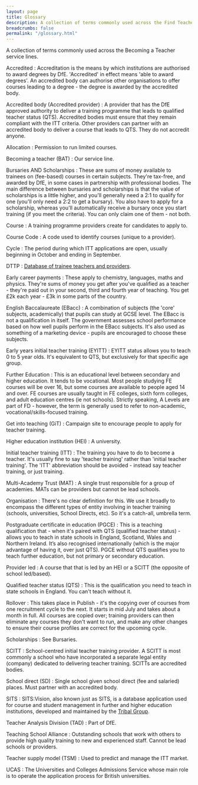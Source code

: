 ```yaml
---
layout: page
title: Glossary
description: A collection of terms commonly used across the Find Teacher Training Service.
breadcrumbs: false
permalink: "/glossary.html"
---
```


A collection of terms commonly used across the Becoming a Teacher service lines.

Accredited
: Accreditation is the means by which institutions are authorised to award degrees by DfE. 'Accredited' in effect means 'able to award degrees'. An accredited body can authorise other organisations to offer courses leading to a degree - the degree is awarded by the accredited body.

Accredited body (Accredited provider)
: A provider that has the DfE approved authority to deliver a training programme that leads to qualified teacher status (QTS). Accredited bodies must ensure that they remain compliant with the ITT criteria. Other providers can partner with an accredited body to deliver a course that leads to QTS. They do not accredit anyone.

Allocation
: Permission to run limited courses.

Becoming a teacher (BAT)
: Our service line.

Bursaries AND Scholarships
: These are sums of money available to trainees on (fee-based) courses in certain subjects. They're tax-free, and awarded by DfE, in some cases in partnership with professional bodies. The main difference between bursaries and scholarships is that the value of scholarships is a little higher, and you'll generally need a 2:1 to qualify for one (you'll only need a 2:2 to get a bursary). You also have to apply for a scholarship, whereas you'll automatically receive a bursary once you start training (if you meet the criteria). You can only claim one of them - not both.

Course
: A training programme providers create for candidates to apply to.

Course Code
: A code used to identify courses (unique to a provider).

Cycle
: The period during which ITT applications are open, usually beginning in October and ending in September.

DTTP
: [Database of trainee teachers and providers](https://www.gov.uk/guidance/database-of-trainee-teachers-and-providers-dttp).

Early career payments
: These apply to chemistry, languages, maths and physics. They're sums of money you get after you've qualified as a teacher - they're paid out in your second, third and fourth year of teaching. You get £2k each year - £3k in some parts of the country.

English Baccalaureate (EBacc)
: A combination of subjects (the 'core' subjects, academically) that pupils can study at GCSE level. The EBacc is not a qualification in itself. The government assesses school performance based on how well pupils perform in the EBacc subjects. It's also used as something of a marketing device - pupils are encouraged to choose these subjects.

Early years initial teacher training (EYITT)
: EYITT status allows you to teach 0 to 5 year olds. It's equivalent to QTS, but exclusively for that specific age group.

Further Education
: This is an educational level between secondary and higher education. It tends to be vocational. Most people studying FE courses will be over 16, but some courses are available to people aged 14 and over. FE courses are usually taught in FE colleges, sixth form colleges, and adult education centres (ie not schools). Strictly speaking, A Levels are part of FD - however, the term is generally used to refer to non-academic, vocational/skills-focused training.

Get into teaching (GiT)
: Campaign site to encourage people to apply for teacher training.

Higher education institution (HEI)
: A university.

Initial teacher training (ITT)
: The training you have to do to become a teacher. It's usually fine to say 'teacher training' rather than 'initial teacher training'. The 'ITT' abbreviation should be avoided - instead say teacher training, or just training.

Multi-Academy Trust (MAT)
: A single trust responsible for a group of academies. MATs can be providers but cannot be lead schools.

Organisation
: There's no clear definition for this. We use it broadly to encompass the different types of entity involving in teacher training (schools, universities, School Directs, etc). So it's a catch-all, umbrella term.

Postgraduate certificate in education (PGCE)
: This is a teaching qualification that - when it's paired with QTS (qualified teacher status) - allows you to teach in state schools in England, Scotland, Wales and Northern Ireland. It’s also recognised internationally (which is the major advantage of having it, over just QTS). PGCE without QTS qualifies you to teach further education, but not primary or secondary education.

Provider led
: A course that that is led by an HEI or a SCITT (the opposite of school led/based).

Qualified teacher status (QTS)
: This is the qualification you need to teach in state schools in England. You can't teach without it.

Rollover
: This takes place in Publish - it's the copying over of courses from one recruitment cycle to the next. It starts in mid July and takes about a month in full. All courses are copied over; training providers can then eliminate any courses they don't want to run, and make any other changes to ensure their course profiles are correct for the upcoming cycle.

Scholarships
: See Bursaries.

SCITT
: School-centred initial teacher training provider. A SCITT is most commonly a school who have incorporated a separate legal entity (company) dedicated to delivering teacher training. SCITTs are accredited bodies.

School direct (SD)
: Single school given school direct (fee and salaried) places. Must partner with an accredited body.

SITS
: SITS:Vision, also known just as SITS, is a database application used for course and student management in further and higher education institutions, developed and maintained by the [Tribal Group](https://en.wikipedia.org/wiki/SITS:Vision).

Teacher Analysis Division (TAD)
: Part of DfE.

Teaching School Alliance
: Outstanding schools that work with others to provide high quality training to new and experienced staff. Cannot be lead schools or providers.

Teacher supply model (TSM)
: Used to predict and manage the ITT market.

UCAS
: The Universities and Colleges Admissions Service whose main role is to operate the application process for British universities.
